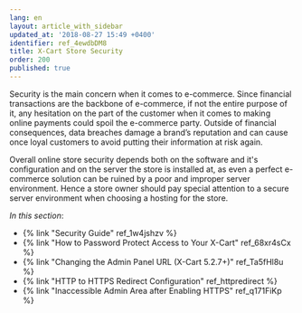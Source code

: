 ```yaml
---
lang: en
layout: article_with_sidebar
updated_at: '2018-08-27 15:49 +0400'
identifier: ref_4ewdbDM8
title: X-Cart Store Security
order: 200
published: true
---
```

Security is the main concern when it comes to e-commerce. Since financial transactions are the backbone of e-commerce, if not the entire purpose of it, any hesitation on the part of the customer when it comes to making online payments could spoil the e-commerce party. Outside of financial consequences, data breaches damage a brand’s reputation and can cause once loyal customers to avoid putting their information at risk again.

Overall online store security depends both on the software and it's configuration and on the server the store is installed at, as even a perfect e-commerce solution can be ruined by a poor and improper server environment. Hence a store owner should pay special attention to a secure server environment when choosing a hosting for the store.

_In this section_:
*  {% link "Security Guide" ref_1w4jshzv %}
*  {% link "How to Password Protect Access to Your X-Cart" ref_68xr4sCx %}
*  {% link "Changing the Admin Panel URL (X-Cart 5.2.7+)" ref_Ta5fHl8u %}
*  {% link "HTTP to HTTPS Redirect Configuration" ref_httpredirect %}
*  {% link "Inaccessible Admin Area after Enabling HTTPS" ref_q171FiKp %}
